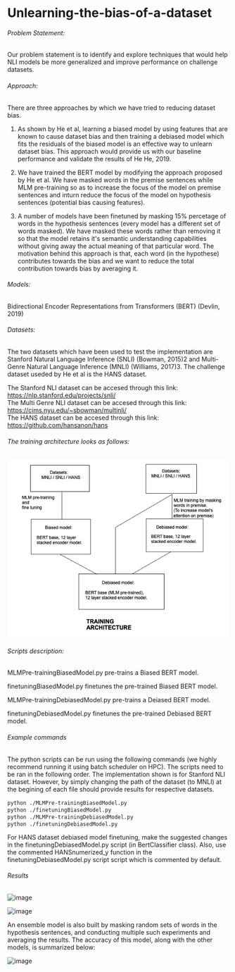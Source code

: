# Unlearning-the-bias-of-a-dataset

###### Problem Statement: 
Our problem statement is to identify and explore techniques that would help NLI models be more generalized and improve performance on challenge datasets. 

###### Approach: 
There are three approaches by which we have tried to reducing dataset bias.

1. As shown by He et al, learning a biased model by using features that are known to cause dataset bias and then training a debiased model which fits the residuals of the biased model is an effective way to unlearn dataset bias. This approach would provide us with our baseline performance and validate the results of He He, 2019.

2. We have trained the BERT model by modifying the approach proposed by He et al. We have masked words in the premise sentences while MLM pre-training so as to increase the focus of the model on premise sentences and inturn reduce the focus of the model on hypothesis sentences (potential bias causing features).

3. A number of models have been finetuned by masking 15% percetage of words in the hypothesis sentences (every model has a different set of words masked). We have masked these words rather than removing it so that the model retains it's semantic understanding capabilities without giving away the actual meaning of that particular word. The motivation behind this approach is that, each word (in the hypothese) contributes towards the bias and we want to reduce the total contribution towards bias by averaging it.

###### Models: 
Bidirectional Encoder Representations from Transformers (BERT) (Devlin, 2019)  

###### Datasets: 
The two datasets which have been used to test the implementation are Stanford Natural Language Inference (SNLI) (Bowman, 2015)2 and Multi-Genre Natural Language Inference (MNLI) (Williams, 2017)3. The challenge dataset useded by He et al is the HANS dataset.  

The Stanford NLI dataset can be accesed through this link: https://nlp.stanford.edu/projects/snli/  
The Multi Genre NLI dataset can be accesed through this link: https://cims.nyu.edu/~sbowman/multinli/  
The HANS dataset can be accesed through this link: https://github.com/hansanon/hans  

###### The training architecture looks as follows:

![alt text](https://raw.githubusercontent.com/pradyGn/Unlearning-the-bias-of-a-dataset/main/Architecture.png)

###### Scripts description:

MLMPre-trainingBiasedModel.py pre-trains a Biased BERT model.    

finetuningBiasedModel.py finetunes the pre-trained Biased BERT model.   

MLMPre-trainingDebiasedModel.py pre-trains a Deiased BERT model.   

finetuningDebiasedModel.py finetunes the pre-trained Debiased BERT model.   

###### Example commands
The python scripts can be run using the following commands (we highly recommend running it using batch scheduler on HPC). The scripts need to be ran in the following order. The implementation shown is for Stanford NLI dataset. However, by simply changing the path of the dataset (to MNLI) at the begining of each file should provide results for respective datasets.

```
python ./MLMPre-trainingBiasedModel.py
python ./finetuningBiasedModel.py
python ./MLMPre-trainingDebiasedModel.py
python ./finetuningDebiasedModel.py
```

For HANS dataset debiased model finetuning, make the suggested changes in the finetuningDebiasedModel.py script (in BertClassifier class). Also, use the commented HANSnumerized_y function in the finetuningDebiasedModel.py script script which is commented by default.

###### Results

![image](https://user-images.githubusercontent.com/34334397/168493713-879d46ca-8dea-4566-8e74-caa553513992.png)  

![image](https://user-images.githubusercontent.com/34334397/168493801-83681a98-e5b3-4c99-9a01-33778a64187a.png)  

An ensemble model is also built by masking random sets of words in the hypothesis sentences, and conducting multiple such experiments and averaging the results. The accuracy of this model, along with the other models, is summarized below:

![image](https://user-images.githubusercontent.com/34334397/168493775-78b72f5e-3580-40be-9a4a-c95ff9ad0011.png)  




